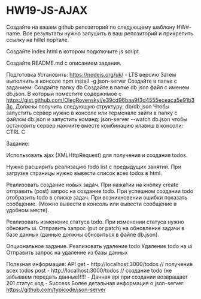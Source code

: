 # HW19-JS-AJAX
Создайте на вашем github репозиторий по следующему шаблону HW#-name. Все результаты нужно запушить в ваш репозиторий и прикрепить ссылку на hillel портале.

Создайте index.html в котором подключите js script.

Создайте README.md с описанием задания.

Подготовка
Установить:
https://nodejs.org/uk/  - LTS версию
Затем выполнить в консоле npm install -g json-server
Создайте в папке с заданием:
Создайте папку db
Создайте в папке db json файл с именем db.json. В который поместите содержимое c https://gist.github.com/OlegRovenskyi/e39cd96baa9f3d4555eceaca5e91b33c. Должны получить следующую структуру: db/db.json
Чтобы запустить сервер нужно в консоле или терменале зайти в папку с файлом db.json и запустить команд: json-server --watch db.json
чтобы остановить сервер нажмите вместе комбинацию клавиш в консоли: CTRL C

Задание:

Использовать ajax (XMLHttpRequest) для получения и создания todos.

Нужно расширить реализацию todo list с предыдущих занятий.
При загрузке страницы нужно вывести список всех todos в html.

Реализовать создание новых задач. 
При нажатии на кнопку create отправить (post) запрос на создание todo.
При успешном создании todo отобразить todo в списке задач.
При возникновении ошибки показать сообщение. (Можно вывести в консоль или вывести сообщение в удобном месте).

Реализовать изменение статуса todo. 
При изменении статуса нужно обновить ui. 
Отправить запрос (put or patch) на обновление задачи в базе данных (данные должны обновиться в файле db.json).

Опциональное задание. Реализовать удаление todo
Удаление todo на ui
Отправить запрос на удаление из базы данных

Полезная информация:
API
get - http://localhost:3000/todos // получение всех todos
post - http://localhost:3000/todos // создание todo (не забываем передать данные)!!!! - Данная api при создании возвращает 201 статус код - Success
Более детальная информация о json-server: https://github.com/typicode/json-server
